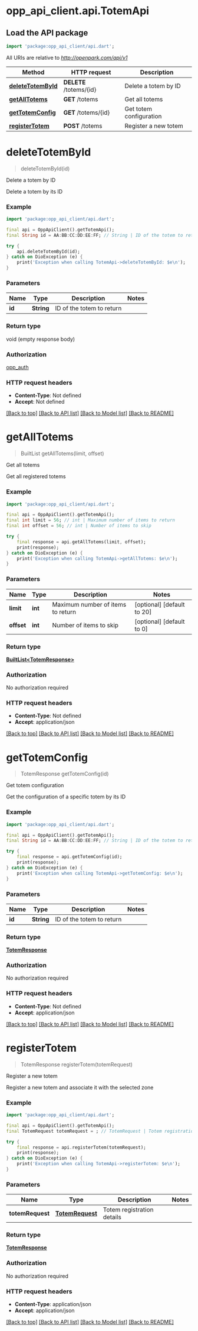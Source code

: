 # opp_api_client.api.TotemApi

## Load the API package
```dart
import 'package:opp_api_client/api.dart';
```

All URIs are relative to *http://openpark.com/api/v1*

Method | HTTP request | Description
------------- | ------------- | -------------
[**deleteTotemById**](TotemApi.md#deletetotembyid) | **DELETE** /totems/{id} | Delete a totem by ID
[**getAllTotems**](TotemApi.md#getalltotems) | **GET** /totems | Get all totems
[**getTotemConfig**](TotemApi.md#gettotemconfig) | **GET** /totems/{id} | Get totem configuration
[**registerTotem**](TotemApi.md#registertotem) | **POST** /totems | Register a new totem


# **deleteTotemById**
> deleteTotemById(id)

Delete a totem by ID

Delete a totem by its ID

### Example
```dart
import 'package:opp_api_client/api.dart';

final api = OppApiClient().getTotemApi();
final String id = AA:BB:CC:DD:EE:FF; // String | ID of the totem to return

try {
    api.deleteTotemById(id);
} catch on DioException (e) {
    print('Exception when calling TotemApi->deleteTotemById: $e\n');
}
```

### Parameters

Name | Type | Description  | Notes
------------- | ------------- | ------------- | -------------
 **id** | **String**| ID of the totem to return | 

### Return type

void (empty response body)

### Authorization

[opp_auth](../README.md#opp_auth)

### HTTP request headers

 - **Content-Type**: Not defined
 - **Accept**: Not defined

[[Back to top]](#) [[Back to API list]](../README.md#documentation-for-api-endpoints) [[Back to Model list]](../README.md#documentation-for-models) [[Back to README]](../README.md)

# **getAllTotems**
> BuiltList<TotemResponse> getAllTotems(limit, offset)

Get all totems

Get all registered totems

### Example
```dart
import 'package:opp_api_client/api.dart';

final api = OppApiClient().getTotemApi();
final int limit = 56; // int | Maximum number of items to return
final int offset = 56; // int | Number of items to skip

try {
    final response = api.getAllTotems(limit, offset);
    print(response);
} catch on DioException (e) {
    print('Exception when calling TotemApi->getAllTotems: $e\n');
}
```

### Parameters

Name | Type | Description  | Notes
------------- | ------------- | ------------- | -------------
 **limit** | **int**| Maximum number of items to return | [optional] [default to 20]
 **offset** | **int**| Number of items to skip | [optional] [default to 0]

### Return type

[**BuiltList&lt;TotemResponse&gt;**](TotemResponse.md)

### Authorization

No authorization required

### HTTP request headers

 - **Content-Type**: Not defined
 - **Accept**: application/json

[[Back to top]](#) [[Back to API list]](../README.md#documentation-for-api-endpoints) [[Back to Model list]](../README.md#documentation-for-models) [[Back to README]](../README.md)

# **getTotemConfig**
> TotemResponse getTotemConfig(id)

Get totem configuration

Get the configuration of a specific totem by its ID

### Example
```dart
import 'package:opp_api_client/api.dart';

final api = OppApiClient().getTotemApi();
final String id = AA:BB:CC:DD:EE:FF; // String | ID of the totem to return

try {
    final response = api.getTotemConfig(id);
    print(response);
} catch on DioException (e) {
    print('Exception when calling TotemApi->getTotemConfig: $e\n');
}
```

### Parameters

Name | Type | Description  | Notes
------------- | ------------- | ------------- | -------------
 **id** | **String**| ID of the totem to return | 

### Return type

[**TotemResponse**](TotemResponse.md)

### Authorization

No authorization required

### HTTP request headers

 - **Content-Type**: Not defined
 - **Accept**: application/json

[[Back to top]](#) [[Back to API list]](../README.md#documentation-for-api-endpoints) [[Back to Model list]](../README.md#documentation-for-models) [[Back to README]](../README.md)

# **registerTotem**
> TotemResponse registerTotem(totemRequest)

Register a new totem

Register a new totem and associate it with the selected zone

### Example
```dart
import 'package:opp_api_client/api.dart';

final api = OppApiClient().getTotemApi();
final TotemRequest totemRequest = ; // TotemRequest | Totem registration details

try {
    final response = api.registerTotem(totemRequest);
    print(response);
} catch on DioException (e) {
    print('Exception when calling TotemApi->registerTotem: $e\n');
}
```

### Parameters

Name | Type | Description  | Notes
------------- | ------------- | ------------- | -------------
 **totemRequest** | [**TotemRequest**](TotemRequest.md)| Totem registration details | 

### Return type

[**TotemResponse**](TotemResponse.md)

### Authorization

No authorization required

### HTTP request headers

 - **Content-Type**: application/json
 - **Accept**: application/json

[[Back to top]](#) [[Back to API list]](../README.md#documentation-for-api-endpoints) [[Back to Model list]](../README.md#documentation-for-models) [[Back to README]](../README.md)

